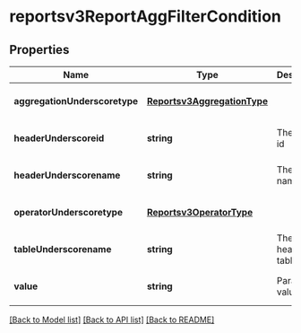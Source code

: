 # reportsv3ReportAggFilterCondition

## Properties
Name | Type | Description | Notes
------------ | ------------- | ------------- | -------------
**aggregationUnderscoretype** | [**Reportsv3AggregationType**](Reportsv3AggregationType.md) |  | [optional] [default to null]
**headerUnderscoreid** | **string** | The header id | [optional] [default to null]
**headerUnderscorename** | **string** | The header name | [optional] [default to null]
**operatorUnderscoretype** | [**Reportsv3OperatorType**](Reportsv3OperatorType.md) |  | [optional] [default to null]
**tableUnderscorename** | **string** | The header&#39;s table name | [optional] [default to null]
**value** | **string** | Parameter value | [optional] [default to null]

[[Back to Model list]](../README.md#documentation-for-models) [[Back to API list]](../README.md#documentation-for-api-endpoints) [[Back to README]](../README.md)


